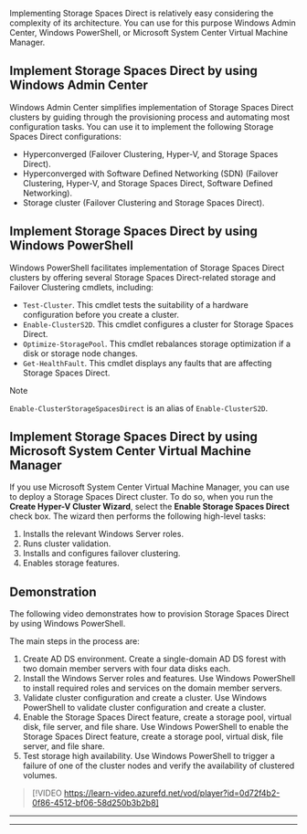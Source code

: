 Implementing Storage Spaces Direct is relatively easy considering the complexity of its architecture. You can use for this purpose Windows Admin Center, Windows PowerShell, or Microsoft System Center Virtual Machine Manager.

## Implement Storage Spaces Direct by using Windows Admin Center

Windows Admin Center simplifies implementation of Storage Spaces Direct clusters by guiding through the provisioning process and automating most configuration tasks. You can use it to implement the following Storage Spaces Direct configurations:

- Hyperconverged (Failover Clustering, Hyper-V, and Storage Spaces Direct).
- Hyperconverged with Software Defined Networking (SDN) (Failover Clustering, Hyper-V, and Storage Spaces Direct, Software Defined Networking).
- Storage cluster (Failover Clustering and Storage Spaces Direct).

## Implement Storage Spaces Direct by using Windows PowerShell

Windows PowerShell facilitates implementation of Storage Spaces Direct clusters by offering several Storage Spaces Direct-related storage and Failover Clustering cmdlets, including:

- ```Test-Cluster```. This cmdlet tests the suitability of a hardware configuration before you create a cluster.
- ```Enable-ClusterS2D```. This cmdlet configures a cluster for Storage Spaces Direct.
- ```Optimize-StoragePool```. This cmdlet rebalances storage optimization if a disk or storage node changes.
- ```Get-HealthFault```. This cmdlet displays any faults that are affecting Storage Spaces Direct.

> [!NOTE]
> ```Enable-ClusterStorageSpacesDirect``` is an alias of ```Enable-ClusterS2D```.

## Implement Storage Spaces Direct by using Microsoft System Center Virtual Machine Manager

If you use Microsoft System Center Virtual Machine Manager, you can use to deploy a Storage Spaces Direct cluster. To do so, when you run the **Create Hyper-V Cluster Wizard**, select the **Enable Storage Spaces Direct** check box. The wizard then performs the following high-level tasks:

1. Installs the relevant Windows Server roles.
1. Runs cluster validation.
1. Installs and configures failover clustering.
1. Enables storage features.

## Demonstration

The following video demonstrates how to provision Storage Spaces Direct by using Windows PowerShell.

The main steps in the process are:

1. Create AD DS environment. Create a single-domain AD DS forest with two domain member servers with four data disks each.
1. Install the Windows Server roles and features. Use Windows PowerShell to install required roles and services on the domain member servers.
1. Validate cluster configuration and create a cluster. Use Windows PowerShell to validate cluster configuration and create a cluster.
1. Enable the Storage Spaces Direct feature, create a storage pool, virtual disk, file server, and file share. Use Windows PowerShell to enable the Storage Spaces Direct feature, create a storage pool, virtual disk, file server, and file share.
1. Test storage high availability. Use Windows PowerShell to trigger a failure of one of the cluster nodes and verify the availability of clustered volumes.

 > [!VIDEO https://learn-video.azurefd.net/vod/player?id=0d72f4b2-0f86-4512-bf06-58d250b3b2b8]

---



---
